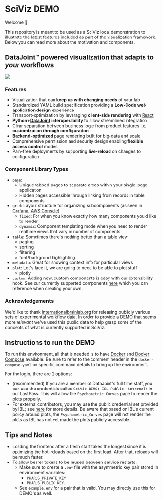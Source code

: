 # SciViz DEMO

Welcome 👋

This repository is meant to be used as a SciViz local demonstration to illustrate the latest features included as part of the visualization framework. Below you can read more about the motivation and components. 

## DataJoint™ powered visualization that adapts to *your* workflows

![](https://images.squarespace-cdn.com/content/v1/60e5a50c0632d17c36f6b2d3/1638463454411-SMVPVS9EBPLU9T9T5YMN/unsplash-image-Pyut03Gn98w.jpg?format=1000w)

### Features

- Visualization that can **keep up with changing needs** of your lab
- Standardized YAML build specification providing a **Low-Code web application
  design** experience
- Transport-optimization by leveraging **client-side rendering** with
  [React](https://reactjs.org/)
- **Python+[DataJoint](https://www.datajoint.org/) interoperability** to allow
  streamlined integration
- Clear separation between business logic from product features i.e. **customization
  through configuration**
- **Backend-optimized** page rendering built for big-data and scale
- Comprehensive permission and security design enabling **flexible access control**
  modes
- Pain-free deployments by supporting **live-reload** on changes to configuration

### Component Library Types

- `page`:
  - Unique tabbed pages to separate areas within your single-page application
  - Hidden pages accessible through linking from records in table components
- `grid`: Layout structure for organizing subcomponents (as seen in
  [Grafana, AWS Console](https://github.com/react-grid-layout/react-grid-layout#projects-using-react-grid-layout))
  - `fixed`: For when you know exactly how many components you'd like to render
  - `dynamic`: Component templating mode when you need to render realtime views that
  vary in number of components
- `table`: Sometimes there's nothing better than a table view
  - paging
  - sorting
  - filtering
  - font/backgrond highlighting
- `metadata`: Great for showing context info for particular views
- `plot`: Let's face it, we are going to need to be able to plot stuff
  - plotly
- `custom`: Adding new, custom components is easy with our extensibility hook. See our currently supported components [here](https://github.com/jverswijver/pharus/blob/update_dynamic_api/pharus/component_interface.py) which you can reference when creating your own.

### Acknowledgements

We'd like to thank [internationalbrainlab.org](https://data.internationalbrainlab.org) for releasing
publicly various sets of experimental workflow data. In order to provide a DEMO that
seems more *relevant* we've used this public data to help grasp some of the concepts
of what is currently supported in SciViz.

## Instructions to run the DEMO

To run this environment, all that is needed is to have [Docker](https://www.docker.com/get-started) and [Docker Compose](https://docs.docker.com/compose/gettingstarted/) available. Be sure to refer to the comment header in the `docker-compose.yaml` on specific command details to bring up the environment.

For the login, there are 2 options:
- (recommended) If you are a member of DataJoint's full time staff, you can use the credentials called `SciViz DEMO: IBL Public (internal)` in our LastPass. This will allow the `Psychometric_Curves` page to render the plots properly.
- For external contributors, you may use the public credential set provided by IBL; see [here](https://int-brain-lab.github.io/iblenv/dj_docs/public_datajoint.html#accessing-the-public-database-on-your-local-machine) for more details. Be aware that based on IBL's current policy around plots, the `Psychometric_Curves` page will not render the plots as IBL has not yet made the plots publicly accessible.

## Tips and Notes
- Loading the frontend after a fresh start takes the longest since it is optimizing the hot-reloads based on the first load. After that, reloads will be much faster.
- To allow bearer tokens to be reused between service restarts:
  - Make sure to create a `.env` file with the asymmetric key pair stored in environment variables:
    - `PHARUS_PRIVATE_KEY`
    - `PHARUS_PUBLIC_KEY`.
  - See `example.env` for a pair that is valid. You may directly use this for DEMO's as well.
